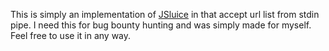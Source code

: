 This is simply an implementation of [JSluice](https://github.com/BishopFox/jsluice) in that accept url list from stdin pipe. I need this for bug bounty hunting and was simply made for myself. Feel free to use it in any way.


